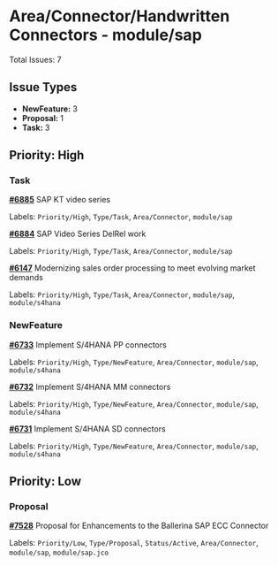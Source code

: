 # Area/Connector/Handwritten Connectors - module/sap

Total Issues: 7

## Issue Types

- **NewFeature:** 3
- **Proposal:** 1
- **Task:** 3

## Priority: High

### Task

**[#6885](https://github.com/ballerina-platform/ballerina-library/issues/6885)** SAP KT video series

Labels: `Priority/High`, `Type/Task`, `Area/Connector`, `module/sap`

**[#6884](https://github.com/ballerina-platform/ballerina-library/issues/6884)** SAP Video Series DelRel work

Labels: `Priority/High`, `Type/Task`, `Area/Connector`, `module/sap`

**[#6147](https://github.com/ballerina-platform/ballerina-library/issues/6147)** Modernizing sales order processing to meet evolving market demands 

Labels: `Priority/High`, `Type/Task`, `Area/Connector`, `module/sap`, `module/s4hana`

### NewFeature

**[#6733](https://github.com/ballerina-platform/ballerina-library/issues/6733)** Implement S/4HANA PP connectors

Labels: `Priority/High`, `Type/NewFeature`, `Area/Connector`, `module/sap`, `module/s4hana`

**[#6732](https://github.com/ballerina-platform/ballerina-library/issues/6732)** Implement S/4HANA MM connectors

Labels: `Priority/High`, `Type/NewFeature`, `Area/Connector`, `module/sap`, `module/s4hana`

**[#6731](https://github.com/ballerina-platform/ballerina-library/issues/6731)** Implement S/4HANA SD connectors

Labels: `Priority/High`, `Type/NewFeature`, `Area/Connector`, `module/sap`, `module/s4hana`

## Priority: Low

### Proposal

**[#7528](https://github.com/ballerina-platform/ballerina-library/issues/7528)** Proposal for Enhancements to the Ballerina SAP ECC Connector

Labels: `Priority/Low`, `Type/Proposal`, `Status/Active`, `Area/Connector`, `module/sap`, `module/sap.jco`

